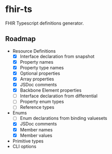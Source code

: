 # fhir-ts
FHIR Typescript definitions generator.

## Roadmap
 - Resource Definitions
    - [x] Interface declaration from snapshot
    - [x] Property names
    - [x] Property type names
    - [x] Optional properties
    - [x] Array properties
    - [x] JSDoc comments
    - [x] Backbone Element properties
    - [ ] Interface declaration from differential
    - [ ] Property enum types
    - [ ] Reference types
 - Enums
    - [ ] Enum declarations from binding valuesets
    - [x] JSDoc comments
    - [x] Member names
    - [x] Member values
 - Primitive types
 - CLI options
